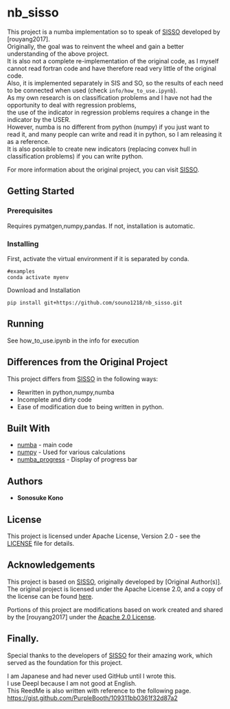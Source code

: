 # nb_sisso
This project is a numba implementation so to speak of [SISSO](https://github.com/rouyang2017/SISSO) developed by [rouyang2017].   
Originally, the goal was to reinvent the wheel and gain a better understanding of the above project.   
It is also not a complete re-implementation of the original code, as I myself cannot read fortran code and have therefore read very little of the original code.   
Also, it is implemented separately in SIS and SO, so the results of each need to be connected when used (check `info/how_to_use.ipynb`).   
As my own research is on classification problems and I have not had the opportunity to deal with regression problems,   
 the use of the indicator in regression problems requires a change in the indicator by the USER.   
However, numba is no different from python (numpy) if you just want to read it, and many people can write and read it in python, so I am releasing it as a reference.   
It is also possible to create new indicators (replacing convex hull in classification problems) if you can write python.   

For more information about the original project, you can visit [SISSO](https://github.com/rouyang2017/SISSO).

## Getting Started
### Prerequisites
Requires pymatgen,numpy,pandas. If not, installation is automatic.

### Installing
First, activate the virtual environment if it is separated by conda.
```
#examples
conda activate myenv
```
Download and Installation
```
pip install git+https://github.com/souno1218/nb_sisso.git
```

## Running
See how_to_use.ipynb in the info for execution

## Differences from the Original Project
This project differs from [SISSO](https://github.com/rouyang2017/SISSO) in the following ways:
- Rewritten in python,numpy,numba
- Incomplete and dirty code
- Ease of modification due to being written in python.

## Built With
* [numba](https://numba.pydata.org) - main code
* [numpy](https://numpy.org) - Used for various calculations
* [numba_progress](https://github.com/conda-forge/numba-progress-feedstock) - Display of progress bar

## Authors
* **Sonosuke Kono**

## License
This project is licensed under Apache License, Version 2.0 - see the [LICENSE](LICENSE) file for details.   

## Acknowledgements
This project is based on [SISSO](https://github.com/rouyang2017/SISSO), originally developed by [Original Author(s)]. The original project is licensed under the Apache License 2.0, and a copy of the license can be found [here](http://www.apache.org/licenses/LICENSE-2.0).

Portions of this project are modifications based on work created and shared by the [rouyang2017] under the [Apache 2.0 License](http://www.apache.org/licenses/LICENSE-2.0).

## Finally.
Special thanks to the developers of [SISSO](https://github.com/rouyang2017/SISSO) for their amazing work, which served as the foundation for this project.   

I am Japanese and had never used GitHub until I wrote this.   
I use Deepl because I am not good at English.   
This ReedMe is also written with reference to the following page.   
https://gist.github.com/PurpleBooth/109311bb0361f32d87a2   
